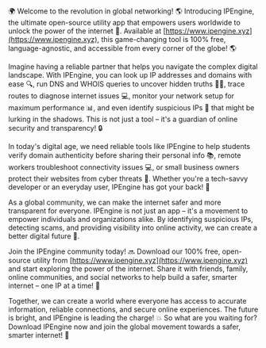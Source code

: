 🌍 Welcome to the revolution in global networking! 🌎 Introducing IPEngine, the ultimate open-source utility app that empowers users worldwide to unlock the power of the internet 📡. Available at [https://www.ipengine.xyz](https://www.ipengine.xyz), this game-changing tool is 100% free, language-agnostic, and accessible from every corner of the globe! 🌎

Imagine having a reliable partner that helps you navigate the complex digital landscape. With IPEngine, you can look up IP addresses and domains with ease 🔍, run DNS and WHOIS queries to uncover hidden truths 🕵️‍♀️, trace routes to diagnose internet issues 💻, monitor your network setup for maximum performance 📊, and even identify suspicious IPs 👀 that might be lurking in the shadows. This is not just a tool – it's a guardian of online security and transparency! 🔒

In today's digital age, we need reliable tools like IPEngine to help students verify domain authenticity before sharing their personal info 📚, remote workers troubleshoot connectivity issues 💻, or small business owners protect their websites from cyber threats 🏢. Whether you're a tech-savvy developer or an everyday user, IPEngine has got your back! 👊

As a global community, we can make the internet safer and more transparent for everyone. IPEngine is not just an app – it's a movement to empower individuals and organizations alike. By identifying suspicious IPs, detecting scams, and providing visibility into online activity, we can create a better digital future 🌟.

Join the IPEngine community today! 🔜 Download our 100% free, open-source utility from [https://www.ipengine.xyz](https://www.ipengine.xyz) and start exploring the power of the internet. Share it with friends, family, online communities, and social networks to help build a safer, smarter internet – one IP at a time! 🚀

Together, we can create a world where everyone has access to accurate information, reliable connections, and secure online experiences. The future is bright, and IPEngine is leading the charge! 💥 So what are you waiting for? Download IPEngine now and join the global movement towards a safer, smarter internet! 🌟